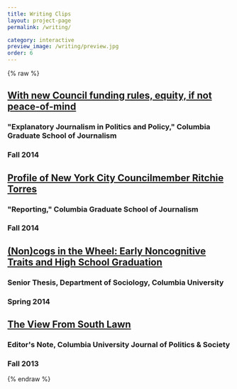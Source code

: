 ```yaml
---
title: Writing Clips
layout: project-page
permalink: /writing/

category: interactive
preview_image: /writing/preview.jpg
order: 6
---
```


{% raw %}
<div class="writingList">
    <div class="writingPreview">
        <h2 class="writingPreview-title balance-text"><a href="/writing/council-funding">With new Council funding rules, equity, if not peace-of-mind</a></h2>
        <h3 class="writingPreview-context">"Explanatory Journalism in Politics and Policy," Columbia Graduate School of Journalism</h3>
        <h3 class="writingPreview-date">Fall 2014</h3>
    </div>
    <div class="writingPreview">
        <h2 class="writingPreview-title balance-text"><a href="/assets/files/torresprofile.pdf">Profile of New York City Councilmember Ritchie Torres</a></h2>
        <h3 class="writingPreview-context">"Reporting," Columbia Graduate School of Journalism</h3>
        <h3 class="writingPreview-date">Fall 2014</h3>
    </div>
    <div class="writingPreview">
        <h2 class="writingPreview-title balance-text"><a href="/writing/noncogs">(Non)cogs in the Wheel: Early Noncognitive Traits and High School Graduation</a></h2>
        <h3 class="writingPreview-context">Senior Thesis, Department of Sociology, Columbia University</h3>
        <h3 class="writingPreview-date">Spring 2014</h3>
    </div>
    <div class="writingPreview">
        <h2 class="writingPreview-title balance-text"><a href="http://dx.doi.org/10.7916/D8N877SJ">The View From South Lawn</a></h2>
        <h3 class="writingPreview-context">Editor's Note, Columbia University Journal of Politics & Society</h3>
        <h3 class="writingPreview-date">Fall 2013</h3>
    </div>
{% endraw %}